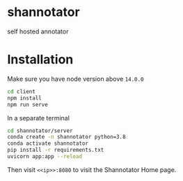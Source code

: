 # shannotator
self hosted annotator

# Installation

Make sure you have node version above `14.0.0`

```bash
cd client
npm install
npm run serve
```

In a separate terminal
```bash
cd shannotator/server
conda create -n shannotator python=3.8
conda activate shannotator
pip install -r requirements.txt
uvicorn app:app --reload
```

Then visit `<<ip>>:8080` to visit the Shannotator Home page.
